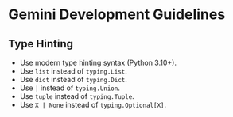 # Gemini Development Guidelines

## Type Hinting

- Use modern type hinting syntax (Python 3.10+).
- Use `list` instead of `typing.List`.
- Use `dict` instead of `typing.Dict`.
- Use `|` instead of `typing.Union`.
- Use `tuple` instead of `typing.Tuple`.
- Use `X | None` instead of `typing.Optional[X]`.
